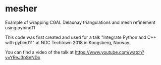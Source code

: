 # mesher
Example of wrapping CGAL Delaunay triangulations and mesh refinement using pybind11

This code was first created and used for a talk "Integrate Python and C++ with pybind11"
at NDC Techtown 2018 in Kongsberg, Norway.

You can find a video of the talk at https://www.youtube.com/watch?v=YReJ3pSnNDo
